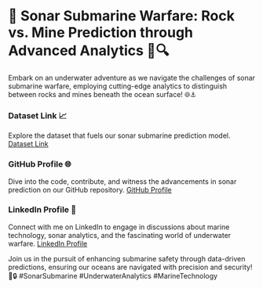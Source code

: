 # 🌊 **Sonar Submarine Warfare: Rock vs. Mine Prediction through Advanced Analytics 🚢🔍**

Embark on an underwater adventure as we navigate the challenges of sonar submarine warfare, employing cutting-edge analytics to distinguish between rocks and mines beneath the ocean surface! 🌐⚓

### Dataset Link 📈
Explore the dataset that fuels our sonar submarine prediction model. [Dataset Link](https://drive.google.com/file/d/1pQxtljlNVh0DHYg-Ye7dtpDTlFceHVfa/view)

### GitHub Profile 🌐
Dive into the code, contribute, and witness the advancements in sonar prediction on our GitHub repository. [GitHub Profile](insert_link_here)

### LinkedIn Profile 👥
Connect with me on LinkedIn to engage in discussions about marine technology, sonar analytics, and the fascinating world of underwater warfare. [LinkedIn Profile](insert_link_here)

Join us in the pursuit of enhancing submarine safety through data-driven predictions, ensuring our oceans are navigated with precision and security! 🌊🔒 #SonarSubmarine #UnderwaterAnalytics #MarineTechnology
